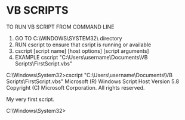 # VB SCRIPTS

TO RUN VB SCRIPT FROM COMMAND LINE

1.	GO TO C:\WINDOWS\SYSTEM32\  directory
2.	RUN cscript to ensure that csript is running or available
3.	cscript [script name] [host options] [script arguments]
4.  EXAMPLE cscript "C:\Users\username\Documents\VB Scripts\FirstScript.vbs"

C:\Windows\System32>cscript "C:\Users\username\Documents\VB Scripts\FirstScript.vbs"
Microsoft (R) Windows Script Host Version 5.8
Copyright (C) Microsoft Corporation. All rights reserved.

My very first script.

C:\Windows\System32>
